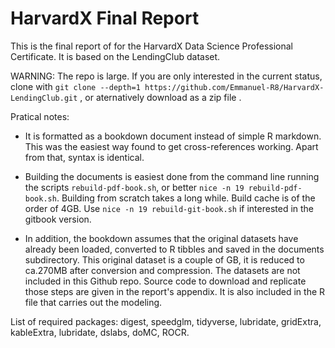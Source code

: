 # HarvardX Final Report

This is the final report of for the HarvardX Data Science Professional Certificate. It is based on the LendingClub dataset.

WARNING: The repo is large. If you are only interested in the current status, clone with `git clone --depth=1 https://github.com/Emmanuel-R8/HarvardX-LendingClub.git` , or aternatively download as a zip file [](https://github.com/Emmanuel-R8/HarvardX-LendingClub/archive/master.zip).

Pratical notes:

- It is formatted as a bookdown document instead of simple R markdown. This was the easiest way found to get cross-references working. Apart from that, syntax is identical.


- Building the documents is easiest done from the command line running the scripts `rebuild-pdf-book.sh`, or better `nice -n 19 rebuild-pdf-book.sh`. Building from scratch takes a long while. Build cache is of the order of 4GB. Use `nice -n 19 rebuild-git-book.sh` if interested in the gitbook version.


- In addition, the bookdown assumes that the original datasets have already been loaded, converted to R tibbles and saved in the documents subdirectory. This original dataset is a couple of GB, it is reduced to ca.270MB after conversion and compression. The datasets are not included in this Github repo. Source code to download and replicate those steps are given in the report's appendix. It is also included in the R file that carries out the modeling. 




List of required packages: digest, speedglm, tidyverse, lubridate, gridExtra, kableExtra, lubridate, dslabs, doMC, ROCR.




